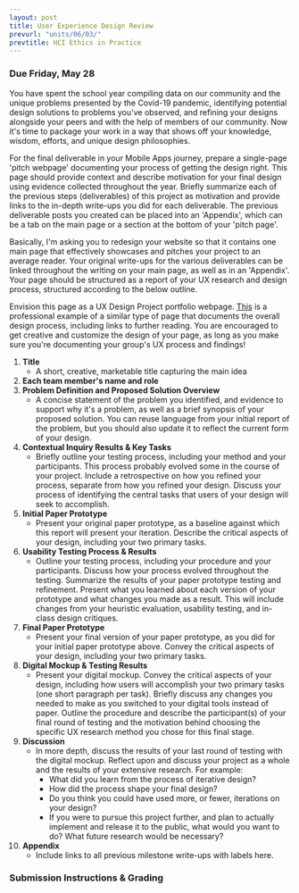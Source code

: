 ```yaml
---
layout: post
title: User Experience Design Review
prevurl: "units/06/03/"
prevtitle: HCI Ethics in Practice
---
```


### Due Friday, May 28

You have spent the school year compiling data on our community and the unique problems presented by the Covid-19 pandemic, identifying potential design solutions to problems you've observed, and refining your designs alongside your peers and with the help of members of our community. Now it's time to package your work in a way that shows off your knowledge, wisdom, efforts, and unique design philosophies.

For the final deliverable in your Mobile Apps journey, prepare a single-page 'pitch webpage' documenting your process of getting the design right. This page should provide context and describe motivation for your final design using evidence collected throughout the year. Briefly summarize each of the previous steps (deliverables) of this project as motivation and provide links to the in-depth write-ups you did for each deliverable. The previous deliverable posts you created can be placed into an 'Appendix', which can be a tab on the main page or a section at the bottom of your 'pitch page'. 

Basically, I'm asking you to redesign your website so that it contains one main page that effectively showcases and pitches your project to an average reader. Your original write-ups for the various deliverables can be linked throughout the writing on your main page, as well as in an 'Appendix'. Your page should be structured as a report of your UX research and design process, structured according to the below outline.

Envision this page as a UX Design Project portfolio webpage. [This](https://www.chloefan.com/#/mm-expedited-claims/) is a professional example of a similar type of page that documents the overall design process, including links to further reading. You are encouraged to get creative and customize the design of your page, as long as you make sure you're documenting your group's UX process and findings!

  1. **Title**
     * A short, creative, marketable title capturing the main idea
  2. **Each team member's name and role**
  3. **Problem Definition and Proposed Solution Overview**
     * A concise statement of the problem you identified, and evidence to support why it's a problem, as well as a brief synopsis of your proposed solution. You can reuse language from your initial report of the problem, but you should also update it to reflect the current form of your design.
  4. **Contextual Inquiry Results & Key Tasks**
     * Briefly outline your testing process, including your method and your participants. This process probably evolved some in the course of your project. Include a retrospective on how you refined your process, separate from how you refined your design. Discuss your process of identifying the central tasks that users of your design will seek to accomplish.
  5. **Initial Paper Prototype**
     * Present your original paper prototype, as a baseline against which this report will present your iteration. Describe the critical aspects of your design, including your two primary tasks.
  6. **Usability Testing Process & Results**
     * Outline your testing process, including your procedure and your participants. Discuss how your process evolved throughout the testing. Summarize the results of your paper prototype testing and refinement. Present what you learned about each version of your prototype and what changes you made as a result. This will include changes from your heuristic evaluation, usability testing, and in-class design critiques.
  7. **Final Paper Prototype**
     * Present your final version of your paper prototype, as you did for your initial paper prototype above. Convey the critical aspects of your design, including your two primary tasks.
  8. **Digital Mockup & Testing Results**
     * Present your digital mockup. Convey the critical aspects of your design, including how users will accomplish your two primary tasks (one short paragraph per task). Briefly discuss any changes you needed to make as you switched to your digital tools instead of paper. Outline the procedure and describe the participant(s) of your final round of testing and the motivation behind choosing the specific UX research method you chose for this final stage. 
  9. **Discussion**
     * In more depth, discuss the results of your last round of testing with the digital mockup. Reflect upon and discuss your project as a whole and the results of your extensive research. For example:
       * What did you learn from the process of iterative design?
       * How did the process shape your final design?
       * Do you think you could have used more, or fewer, iterations on your design?
       * If you were to pursue this project further, and plan to actually implement and release it to the public, what would you want to do? What future research would be necessary?
  10. **Appendix**
      * Include links to all previous milestone write-ups with labels here. 

### Submission Instructions & Grading
